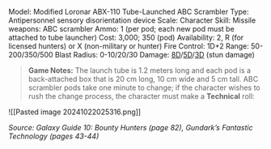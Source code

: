 Model: Modified Loronar ABX-110 Tube-Launched ABC Scrambler
Type: Antipersonnel sensory disorientation device
Scale: Character
Skill: Missile weapons: ABC scrambler
Ammo: 1 (per pod; each new pod must be attached to tube launcher)
Cost: 3,000; 350 (pod)
Availability: 2, R (for licensed hunters) or X (non-military or hunter)
Fire Control: 1D+2
Range: 50-200/350/500
Blast Radius: 0-10/20/30
Damage: <u>8D</u>/<u>5D</u>/<u>3D</u> (stun damage)

> **Game Notes:** 
> The launch tube is 1.2 meters long and each pod is a back-attached box that is 20 cm long, 10 cm wide and 5 cm tall. ABC scrambler pods take one minute to change; if the character wishes to rush the change process, the character must make a **Technical** roll:

![[Pasted image 20241022025316.png]]

*Source: Galaxy Guide 10: Bounty Hunters (page 82), Gundark’s Fantastic Technology (pages 43-44)*